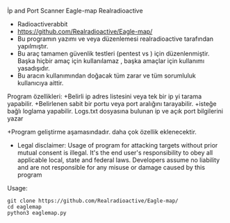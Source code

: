 İp and Port Scanner  Eagle-map
Realradioactive



			 
+ Radioactiverabbit
+ https://github.com/Realradioactive/Eagle-map/
+ Bu programın yazımı ve veya düzenlemesi realradioactive tarafından yapılmıştır.
+ Bu araç tamamen güvenlik testleri (pentest vs ) için düzenlenmiştir. Başka hiçbir amaç için kullanılamaz , başka amaçlar için kullanımı yasadışıdır. 
+ Bu aracın kullanımından doğacak tüm zarar ve tüm sorumluluk kullanıcıya aittir.


Program özellikleri:
+Belirli ip adres listesini veya tek bir ip yi tarama yapabilir.
+Belirlenen sabit bir portu veya port aralığını tarayabilir.
+isteğe bağlı loglama yapabilir. Logs.txt dosyasına bulunan ip ve açık port bilgilerini yazar

+Program geliştirme aşamasındadır. daha çok özellik eklenecektir.

+ Legal disclaimer:
Usage of program for attacking targets without prior mutual consent is illegal. It's the end user's responsibility to obey all applicable local, state and federal laws. Developers assume no liability and are not responsible for any misuse or damage caused by this program 

Usage:
 
```
git clone https://github.com/Realradioactive/Eagle-map/
cd eaglemap
python3 eaglemap.py
```


